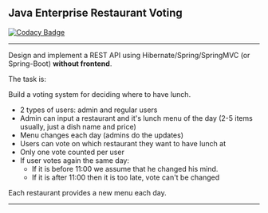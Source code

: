 ## Java Enterprise Restaurant Voting 

[![Codacy Badge](https://app.codacy.com/project/badge/Grade/e9202d586ac04c6481a15f031e957641)](https://www.codacy.com/gh/AndreiBudevich/restaurantvoting/dashboard?utm_source=github.com&amp;utm_medium=referral&amp;utm_content=AndreiBudevich/restaurantvoting&amp;utm_campaign=Badge_Grade)

-----------------------------

Design and implement a REST API using Hibernate/Spring/SpringMVC (or Spring-Boot) **without frontend**.

The task is:

Build a voting system for deciding where to have lunch.

* 2 types of users: admin and regular users
* Admin can input a restaurant and it's lunch menu of the day (2-5 items usually, just a dish name and price)
* Menu changes each day (admins do the updates)
* Users can vote on which restaurant they want to have lunch at
* Only one vote counted per user
* If user votes again the same day:
    - If it is before 11:00 we assume that he changed his mind.
    - If it is after 11:00 then it is too late, vote can't be changed

Each restaurant provides a new menu each day.

-----------------------------
